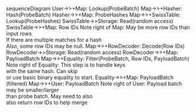 sequenceDiagram
    User->>+Map: Lookup(ProbeBatch)
    Map->>+Hasher: Hash(ProbeBatch)
    Hasher->>+Map: ProbeHashes
    Map->>+SwissTable: Lookup(ProbeHashes)
    SwissTable->>Storage: Read(random access)
    SwissTable->>+Map: Row IDs
    Note right of Map: May be more row IDs than input rows<br/>If there are multiple matches for a hash<br/>Also, some row IDs may be null.
    Map->>+RowDecoder: Decode(Row IDs)
    RowDecoder->>Storage: Read(random access)
    RowDecoder->>+Map: PayloadBatch
    Map->>+Equality: Filter(ProbeBatch, Row IDs, PayloadBatch)
    Note right of Equality: This step is to handle keys<br/>with the same hash.  Can skip<br/>or use basic binary equality to start.
    Equality->>+Map: PayloadBatch (filtered)
    Map->>+User: PayloadBatch
    Note right of User: Payload batch may be smaller/larger<br/>than probe batch.  May need to also<br/>also return row IDs to help merge
